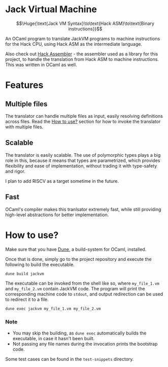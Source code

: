 # Jack Virtual Machine

$$\Huge{\text{Jack VM Syntax}\to\text{Hack ASM}\to\text{Binary instructions}}$$

An OCaml program to translate JackVM programs to machine instructions for the Hack CPU, using Hack ASM as the intermediate language.

Also check out [Hack Assembler](https://github.com/rajdeep-314/hack-assembler) - the assembler used as a library for this project, to handle the translation from Hack ASM to machine instructions. This was written in OCaml as well.


# Features

## Multiple files

The translator can handle multiple files as input, easily resolving definitions across files. Read the [How to use?](#how-to-use?) section for how to invoke the translator with multiple files.


## Scalable

The translator is easily scalable. The use of polymorphic types plays a big role in this, because it means that types are parametrized, which provides flexibility and ease of implementation, without trading it with type-safety and rigor.

I plan to add RISCV as a target sometime in the future.


## Fast

OCaml's compiler makes this tranlsator extremely fast, while still providing high-level abstractions for better implementation.



# How to use?


Make sure that you have [Dune](https://dune.build/install), a build-system for OCaml, installed.

Once that is done, simply go to the project repository and execute the following to build the executable.

```bash
dune build jackvm
```

The executable can be invoked from the shell like so, where `my_file_1.vm` and `my_file_2.vm` contain JackVM code. The program will print the corresponding machine code to `stdout`, and output redirection can be used to redirect it to a file.

```bash
dune exec jackvm my_file_1.vm my_file_2.vm
```


### Note

- You may skip the building, as `dune exec` automatically builds the executable, in case it hasn't been built.
- Not passing any file names during the invocation prints the bootstrap code.


Some test cases can be found in the `test-snippets` directory.



